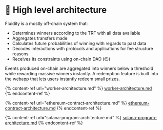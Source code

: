 # 🏢 High level architecture

Fluidity is a mostly off-chain system that:

* Determines winners according to the TRF with all data available
* Aggregates transfers made
* Calculates future probabilities of winning with regards to past data
* Decodes interactions with protocols and applications for fee structure reasons
* Receives its constraints using on-chain DAO (:wink:)

Events produced on-chain are aggregated into winners below a threshold while rewarding massive winners instantly. A redemption feature is built into the webapp that lets users instantly redeem small prizes.

{% content-ref url="worker-architecture.md" %}
[worker-architecture.md](worker-architecture.md)
{% endcontent-ref %}

{% content-ref url="ethereum-contract-architecture.md" %}
[ethereum-contract-architecture.md](ethereum-contract-architecture.md)
{% endcontent-ref %}

{% content-ref url="solana-program-architecture.md" %}
[solana-program-architecture.md](solana-program-architecture.md)
{% endcontent-ref %}

